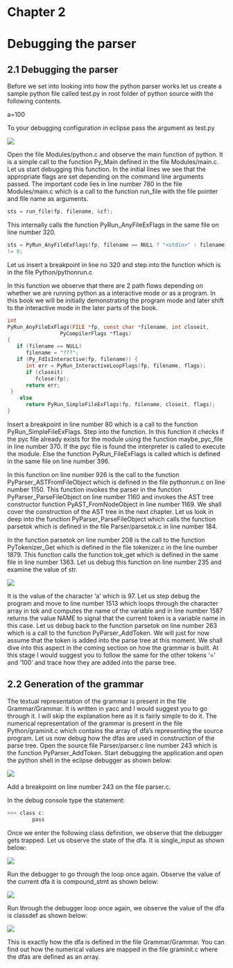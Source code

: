 # Chapter 2
# Debugging the parser
## 2.1 Debugging the parser

Before we set into looking into how the python parser works let us create a sample python file
called test.py in root folder of python source with the following contents.

a=100

To your debugging configuration in eclipse pass the argument as test.py

![](images/1.png)

Open the file Modules/python.c and observe the main function of python. It is a simple call to the
function Py_Main defined in the file Modules/main.c.
Let us start debugging this function. In the initial lines we see that the appropriate flags are set
depending on the command line arguments passed.
The important code lies in line number 780 in the file Modules/main.c which is a call to the
function run_file with the file pointer and file name as arguments.

```c
sts = run_file(fp, filename, &cf);
```

This internally calls the function PyRun_AnyFileExFlags in the same file on line number 320.

```c
sts = PyRun_AnyFileExFlags(fp, filename == NULL ? "<stdin>" : filename, filename != NULL, &cf)
!= 0;
```

Let us insert a breakpoint in line no 320 and step into the function which is in the file
Python/pythonrun.c

In this function we observe that there are 2 path flows depending on whether we are running
python as a interactive mode or as a program. In this book we will be initially demonstrating the
program mode and later shift to the interactive mode in the later parts of the book.

```c
int
PyRun_AnyFileExFlags(FILE *fp, const char *filename, int closeit,
                 PyCompilerFlags *flags)
{
   if (filename == NULL)
      filename = "???";
   if (Py_FdIsInteractive(fp, filename)) {
      int err = PyRun_InteractiveLoopFlags(fp, filename, flags);
      if (closeit)
         fclose(fp);
      return err;
 }
    else
      return PyRun_SimpleFileExFlags(fp, filename, closeit, flags);
}
```

Insert a breakpoint in line number 80 which is a call to the function PyRun_SimpleFileExFlags.
Step into the function. In this function it checks if the pyc file already exists for the module using
the function maybe_pyc_file in line number 370. If the pyc file is found the interpreter is called to
execute the module. Else the function PyRun_FileExFlags is called which is defined in the same
file on line number 396.

In this function on line number 926 is the call to the function PyParser_ASTFromFileObject
which is defined in the file pythonrun.c on line number 1150. This function invokes the parser in
the function PyParser_ParseFileObject on line number 1160 and invokes the AST tree
constructor function PyAST_FromNodeObject in line number 1169. We shall cover the
construction of the AST tree in the next chapter. Let us look in deep into the function
PyParser_ParseFileObject which calls the function parsetok which is defined in the file
Parser/parsetok.c in line number 184.

In the function parsetok on line number 208 is the call to the function PyTokenizer_Get which is
defined in the file tokenizer.c in the line number 1879. This function calls the function tok_get
which is defined in the same file in line number 1363.
Let us debug this function on line number 235 and examine the value of str.

![](images/2.png)

  It is the value of the character ‘a’ which is 97. Let us step debug the program and move to line
number 1513 which loops through the character array in tok and computes the name of the
variable and in line number 1587 returns the value NAME to signal that the current token is a
variable name in this case. Let us debug back to the function parsetok on line number 263
which is a call to the function PyParser_AddToken. We will just for now assume that the token is
added into the parse tree at this moment. We shall dive into this aspect in the coming section on
how the grammar is built.
At this stage I would suggest you to follow the same for the other tokens ‘=’ and ‘100’ and trace
how they are added into the parse tree.


## 2.2 Generation of the grammar


The textual representation of the grammar is present in the file Grammar/Grammar. It is written
in yacc and I would suggest you to go through it. I will skip the explanation here as it is fairly
simple to do it. The numerical representation of the grammar is present in the file
Python/graminit.c which contains the array of dfa’s representing the source program. Let us now
debug how the dfas are used in construction of the parse tree. Open the source file
Parser/parser.c line number 243 which is the function PyParser_AddToken. Start debugging the
application and open the python shell in the eclipse debugger as shown below:

![](images/3.png)

Add a breakpoint on line number 243 on the file parser.c.

In the debug console type the statement:

```c
>>> class c:
        pass
 ```
Once we enter the following class definition, we observe that the debugger gets trapped. Let us
observe the state of the dfa. It is single_input as shown below:

![](images/4.png)

Run the debugger to go through the loop once again. Observe the value of the current dfa it is
compound_stmt as shown below:

![](images/5.png)

 Run through the debugger loop once again, we observe the value of the dfa is classdef as shown below: 
 
 ![](images/6.png)
 
 
 This is exactly how the dfa is defined in the file Grammar/Grammar. You can find out how the 
 numerical values are mapped in the file graminit.c where the dfas are defined as an array. 
 
 
 
